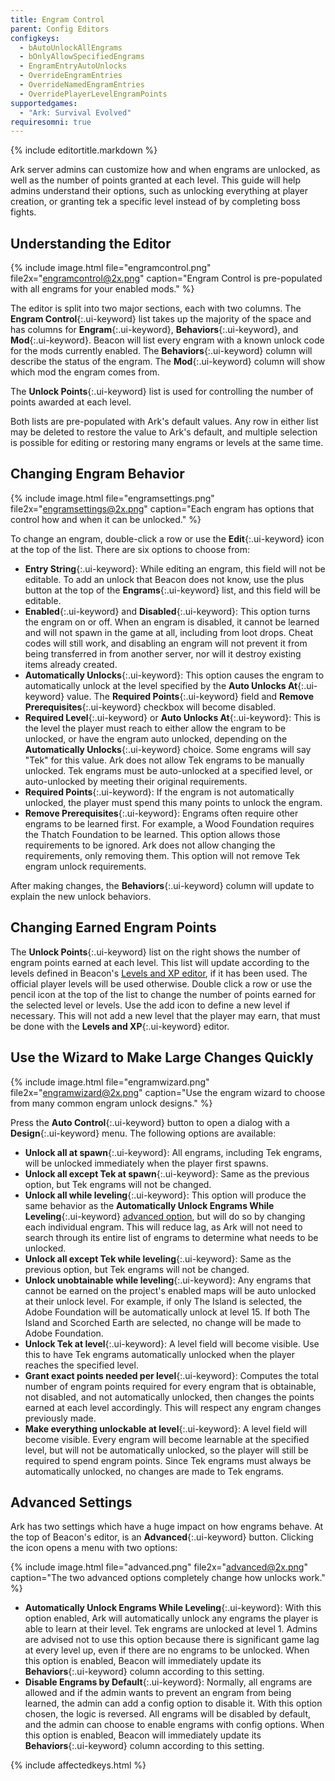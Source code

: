 ```yaml
---
title: Engram Control
parent: Config Editors
configkeys:
  - bAutoUnlockAllEngrams
  - bOnlyAllowSpecifiedEngrams
  - EngramEntryAutoUnlocks
  - OverrideEngramEntries
  - OverrideNamedEngramEntries
  - OverridePlayerLevelEngramPoints
supportedgames:
  - "Ark: Survival Evolved"
requiresomni: true
---
```

{% include editortitle.markdown %}

Ark server admins can customize how and when engrams are unlocked, as well as the number of points granted at each level. This guide will help admins understand their options, such as unlocking everything at player creation, or granting tek a specific level instead of by completing boss fights.

## Understanding the Editor

{% include image.html file="engramcontrol.png" file2x="engramcontrol@2x.png" caption="Engram Control is pre-populated with all engrams for your enabled mods." %}

The editor is split into two major sections, each with two columns. The **Engram Control**{:.ui-keyword} list takes up the majority of the space and has columns for **Engram**{:.ui-keyword}, **Behaviors**{:.ui-keyword}, and **Mod**{:.ui-keyword}. Beacon will list every engram with a known unlock code for the mods currently enabled. The **Behaviors**{:.ui-keyword} column will describe the status of the engram. The **Mod**{:.ui-keyword} column will show which mod the engram comes from.

The **Unlock Points**{:.ui-keyword} list is used for controlling the number of points awarded at each level.

Both lists are pre-populated with Ark's default values. Any row in either list may be deleted to restore the value to Ark's default, and multiple selection is possible for editing or restoring many engrams or levels at the same time.

## Changing Engram Behavior

{% include image.html file="engramsettings.png" file2x="engramsettings@2x.png" caption="Each engram has options that control how and when it can be unlocked." %}

To change an engram, double-click a row or use the **Edit**{:.ui-keyword} icon at the top of the list. There are six options to choose from:

- **Entry String**{:.ui-keyword}: While editing an engram, this field will not be editable. To add an unlock that Beacon does not know, use the plus button at the top of the **Engrams**{:.ui-keyword} list, and this field will be editable.
- **Enabled**{:.ui-keyword} and **Disabled**{:.ui-keyword}: This option turns the engram on or off. When an engram is disabled, it cannot be learned and will not spawn in the game at all, including from loot drops. Cheat codes will still work, and disabling an engram will not prevent it from being transferred in from another server, nor will it destroy existing items already created.
- **Automatically Unlocks**{:.ui-keyword}: This option causes the engram to automatically unlock at the level specified by the **Auto Unlocks At**{:.ui-keyword} value. The **Required Points**{:.ui-keyword} field and **Remove Prerequisites**{:.ui-keyword} checkbox will become disabled.
- **Required Level**{:.ui-keyword} or **Auto Unlocks At**{:.ui-keyword}: This is the level the player must reach to either allow the engram to be unlocked, or have the engram auto unlocked, depending on the **Automatically Unlocks**{:.ui-keyword} choice. Some engrams will say "Tek" for this value. Ark does not allow Tek engrams to be manually unlocked. Tek engrams must be auto-unlocked at a specified level, or auto-unlocked by meeting their original requirements.
- **Required Points**{:.ui-keyword}: If the engram is not automatically unlocked, the player must spend this many points to unlock the engram.
- **Remove Prerequisites**{:.ui-keyword}: Engrams often require other engrams to be learned first. For example, a Wood Foundation requires the Thatch Foundation to be learned. This option allows those requirements to be ignored. Ark does not allow changing the requirements, only removing them. This option will not remove Tek engram unlock requirements.

After making changes, the **Behaviors**{:.ui-keyword} column will update to explain the new unlock behaviors.

## Changing Earned Engram Points

The **Unlock Points**{:.ui-keyword} list on the right shows the number of engram points earned at each level. This list will update according to the levels defined in Beacon's [Levels and XP editor](/configs/experiencecurves/), if it has been used. The official player levels will be used otherwise. Double click a row or use the pencil icon at the top of the list to change the number of points earned for the selected level or levels. Use the add icon to define a new level if necessary. This will not add a new level that the player may earn, that must be done with the **Levels and XP**{:.ui-keyword} editor.

## Use the Wizard to Make Large Changes Quickly

{% include image.html file="engramwizard.png" file2x="engramwizard@2x.png" caption="Use the engram wizard to choose from many common engram unlock designs." %}

Press the **Auto Control**{:.ui-keyword} button to open a dialog with a **Design**{:.ui-keyword} menu. The following options are available:

- **Unlock all at spawn**{:.ui-keyword}: All engrams, including Tek engrams, will be unlocked immediately when the player first spawns.
- **Unlock all except Tek at spawn**{:.ui-keyword}: Same as the previous option, but Tek engrams will not be changed.
- **Unlock all while leveling**{:.ui-keyword}: This option will produce the same behavior as the **Automatically Unlock Engrams While Leveling**{:.ui-keyword} [advanced option](#advanced-settings), but will do so by changing each individual engram. This will reduce lag, as Ark will not need to search through its entire list of engrams to determine what needs to be unlocked.
- **Unlock all except Tek while leveling**{:.ui-keyword}: Same as the previous option, but Tek engrams will not be changed.
- **Unlock unobtainable while leveling**{:.ui-keyword}: Any engrams that cannot be earned on the project's enabled maps will be auto unlocked at their unlock level. For example, if only The Island is selected, the Adobe Foundation will be automatically unlock at level 15. If both The Island and Scorched Earth are selected, no change will be made to Adobe Foundation.
- **Unlock Tek at level**{:.ui-keyword}: A level field will become visible. Use this to have Tek engrams automatically unlocked when the player reaches the specified level.
- **Grant exact points needed per level**{:.ui-keyword}: Computes the total number of engram points required for every engram that is obtainable, not disabled, and not automatically unlocked, then changes the points earned at each level accordingly. This will respect any engram changes previously made.
- **Make everything unlockable at level**{:.ui-keyword}: A level field will become visible. Every engram will become learnable at the specified level, but will not be automatically unlocked, so the player will still be required to spend engram points. Since Tek engrams must always be automatically unlocked, no changes are made to Tek engrams.

## Advanced Settings

Ark has two settings which have a huge impact on how engrams behave. At the top of Beacon's editor, is an **Advanced**{:.ui-keyword} button. Clicking the icon opens a menu with two options:

{% include image.html file="advanced.png" file2x="advanced@2x.png" caption="The two advanced options completely change how unlocks work." %}

- **Automatically Unlock Engrams While Leveling**{:.ui-keyword}: With this option enabled, Ark will automatically unlock any engrams the player is able to learn at their level. Tek engrams are unlocked at level 1. Admins are advised not to use this option because there is significant game lag at every level up, even if there are no engrams to be unlocked. When this option is enabled, Beacon will immediately update its **Behaviors**{:.ui-keyword} column according to this setting.
- **Disable Engrams by Default**{:.ui-keyword}: Normally, all engrams are allowed and if the admin wants to prevent an engram from being learned, the admin can add a config option to disable it. With this option chosen, the logic is reversed. All engrams will be disabled by default, and the admin can choose to enable engrams with config options. When this option is enabled, Beacon will immediately update its **Behaviors**{:.ui-keyword} column according to this setting.

{% include affectedkeys.html %}